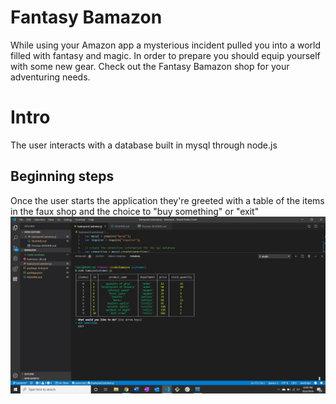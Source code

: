 # Fantasy Bamazon
While using your Amazon app a mysterious incident pulled you into a world filled with fantasy and magic.
In order to prepare you should equip yourself with some new gear. Check out the Fantasy Bamazon shop for your adventuring needs.

# Intro
The user interacts with a database built in mysql through node.js

## Beginning steps
Once the user starts the application they're greeted with a table of the items in the faux shop and the choice to "buy something" or "exit"
![welcome](./screenshots/welcome-screen.jpg)
